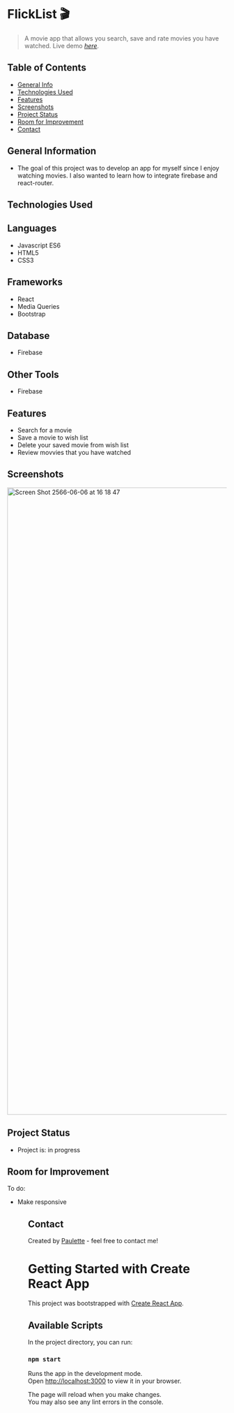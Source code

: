 # FlickList 🎬
> A movie app that allows you search, save and rate movies you have watched. 
> Live demo [_here_](https://flickster.netlify.app/). 




## Table of Contents
* [General Info](#general-information)
* [Technologies Used](#technologies-used)
* [Features](#features)
* [Screenshots](#screenshots)
* [Project Status](#project-status)
* [Room for Improvement](#room-for-improvement)
* [Contact](#contact)


## General Information
<ul><li>The goal of this project was to develop an app for myself since I enjoy watching movies. I also wanted to learn how to integrate firebase and react-router. </li></ul>


## Technologies Used

## Languages
<ul>
  <li>Javascript ES6</li>
  <li>HTML5</li>
  <li>CSS3</li></ul>
  
  ## Frameworks
<ul>
<li>React</li>
<li>Media Queries</li>
  <li>Bootstrap</li>
  </ul>
  
  
## Database
<ul><li>Firebase</li></ul>




## Other Tools
<ul>
<li>Firebase</li>
</ul>


## Features
<ul>
  <li>Search for a movie</li>
  <li>Save a movie to wish list</li>
  <li>Delete your saved movie from wish list</li>
  <li>Review movvies that you have watched</li></ul>



## Screenshots


<img width="1436" alt="Screen Shot 2566-06-06 at 16 18 47" src="https://github.com/Paulette-Zaldivar-Flores/flicklist/assets/96970580/c3623b8b-9d3e-482b-abbd-7ba4305b9594">













## Project Status
<ul>
<li>Project is: in progress</li></ul>


## Room for Improvement

To do:
<ul>
  <li>Make responsive</li><ul>


## Contact
Created by [Paulette](https://paulette-zaldivar-flores.netlify.app/) - feel free to contact me!


# Getting Started with Create React App

This project was bootstrapped with [Create React App](https://github.com/facebook/create-react-app).

## Available Scripts

In the project directory, you can run:

### `npm start`

Runs the app in the development mode.\
Open [http://localhost:3000](http://localhost:3000) to view it in your browser.

The page will reload when you make changes.\
You may also see any lint errors in the console.



